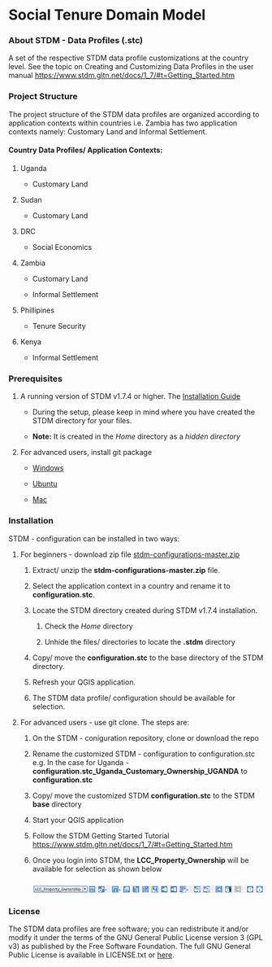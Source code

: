 **Social Tenure Domain Model**
==============================

### About STDM - Data Profiles (.stc)
A set of the respective STDM data profile customizations at the country level. See the topic on Creating and Customizing Data Profiles in the user manual https://www.stdm.gltn.net/docs/1_7/#t=Getting_Started.htm


### Project Structure

The project structure of the STDM data profiles are organized according to application contexts within countries i.e. Zambia has two application contexts namely: Customary Land  and Informal Settlement.

#### Country Data Profiles/ Application Contexts:
1. Uganda
	
	- Customary Land

2. Sudan

	- Customary Land

3. DRC
	
	- Social Economics

4. Zambia
	
	- Customary Land

	- Informal Settlement

5. Phillipines
	
	- Tenure Security

6. Kenya
	
	- Informal Settlement



### Prerequisites

1. A running version of STDM v1.7.4 or higher. The [Installation Guide](https://github.com/gltn/stdm)

	- During the setup, please keep in mind where you have created the STDM directory for your files.

	- **Note:** It is created in the _Home_ directory as a _hidden directory_

2. For advanced users, install git package

	- [Windows](https://www.atlassian.com/git/tutorials/install-git#windows)

	- [Ubuntu](https://www.atlassian.com/git/tutorials/install-git#linux)

	- [Mac](https://www.atlassian.com/git/tutorials/install-git#mac-os-x)


### Installation

STDM - configuration can be installed in two ways:

1. For beginners - download zip file [stdm-configurations-master.zip](https://github.com/gltn/stdm-configurations/archive/master.zip)
	
	1. Extract/ unzip the **stdm-configurations-master.zip** file.

	2. Select the application context in a country and rename it to **configuration.stc**.

	3. Locate the STDM directory created during STDM v1.7.4 installation. 

		1. Check the _Home_ directory

		2. Unhide the files/ directories to locate the **.stdm** directory 

	4. Copy/ move the **configuration.stc** to the base directory of the STDM directory.

	5. Refresh your QGIS application.

	6. The STDM data profile/ configuration should be available for selection.


2. For advanced users - use git clone. The steps are:
		
	1. On the STDM - coniguration repository, clone or download the repo

    2. Rename the customized STDM - configuration to configuration.stc e.g. In the case for Uganda - **configuration.stc_Uganda_Customary_Ownership_UGANDA** to **configuration.stc**

    3. Copy/ move the customized STDM **configuration.stc** to the STDM **base** directory

	4. Start your QGIS application

	5. Follow the STDM Getting Started Tutorial https://www.stdm.gltn.net/docs/1_7/#t=Getting_Started.htm

	6. Once you login into STDM, the **LCC_Property_Ownership** will be available for selection as shown below

		<img src="./images/readme/lcc_zambia_config.png" alt="configuration wizard icon" style="margin-top: 10px;" />

### License

The STDM data profiles are free software; you can redistribute it and/or modify it under the terms of the GNU General Public License version 3 (GPL v3) as published by the Free Software Foundation. The full GNU General Public License is available in LICENSE.txt or [here](http://www.gnu.org/licenses/gpl-3.0.html).